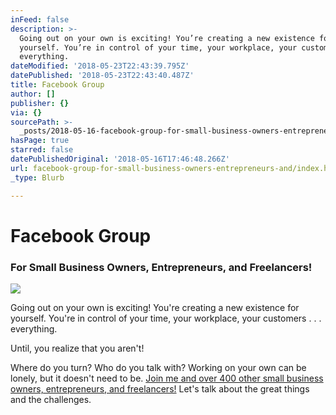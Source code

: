 ```yaml
---
inFeed: false
description: >-
  Going out on your own is exciting! You’re creating a new existence for
  yourself. You’re in control of your time, your workplace, your customers . . .
  everything.
dateModified: '2018-05-23T22:43:39.795Z'
datePublished: '2018-05-23T22:43:40.487Z'
title: Facebook Group
author: []
publisher: {}
via: {}
sourcePath: >-
  _posts/2018-05-16-facebook-group-for-small-business-owners-entrepreneurs-and.md
hasPage: true
starred: false
datePublishedOriginal: '2018-05-16T17:46:48.266Z'
url: facebook-group-for-small-business-owners-entrepreneurs-and/index.html
_type: Blurb

---
```

# Facebook Group

### For Small Business Owners, Entrepreneurs, and Freelancers!
![](https://the-grid-user-content.s3-us-west-2.amazonaws.com/5e741241-8e19-4486-8413-7a337ce54ed5.jpg)

Going out on your own is exciting! You're creating a new existence for yourself. You're in control of your time, your workplace, your customers . . . everything.

Until, you realize that you aren't! 

Where do you turn? Who do you talk with? Working on your own can be lonely, but it doesn't need to be. [Join me and over 400 other small business owners, entrepreneurs, and freelancers!][0] Let's talk about the great things and the challenges.

[0]: https://www.facebook.com/groups/alandw/